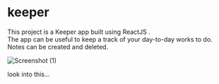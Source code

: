 # keeper

This project is a Keeper app built using ReactJS .  
The app can be useful to keep a track of your day-to-day works to do. 
Notes can be created and deleted.

![Screenshot (1)](https://user-images.githubusercontent.com/95214966/230026171-cba6ce4e-d10a-4db1-b728-4e7e67804dbf.png)

look into this...
